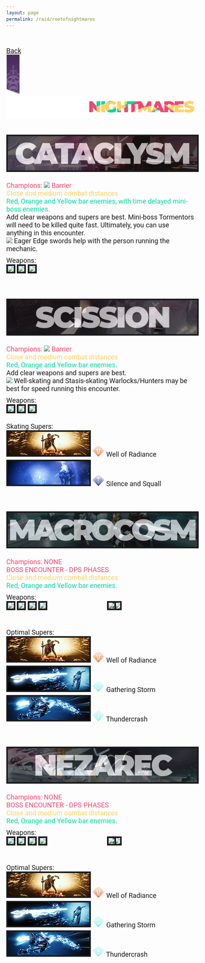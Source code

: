 ```yaml
---
layout: page
permalink: /raid/rootofnightmares
---
```


<html>
<style>
            .my_head
            {
                font-family:    roboto, sans-serif;
                font-size:      25px;
                font-weight:    bold;
            }
   </style>
   <style>
            .my_body
            {
                font-family:    roboto, sans-serif;
                font-size:      18px;
                font-weight:    thin;
                
            }
            .my_red
            {
                font-family:    roboto, sans-serif;
                font-size:      18px;
                font-weight:    thin;
                color:          #ef476f;
                
            }
            .my_yellow
            {
                font-family:    roboto, sans-serif;
                font-size:      18px;
                font-weight:    thin;
                color:          #ffd166;
                
            }
            .my_green
            {
                font-family:    roboto, sans-serif;
                font-size:      18px;
                font-weight:    thin;
                color:          #06d6a0;
                
            }

   </style>

<body>

<br>

<br>
<div class="my_body">
<a href="/raid">Back</a><br>
<a href="/raid"><img src="/img/raidbanner/raidpres.png"></a><img src="/img/raidbanner/ron_banner.png"><br><br>
<br>


<center><img src="/img/raidbanner/cataclysm.webp" style="max-height: 142px; border: 4px solid #181a1b"></center>

<br>


<div class="my_red">Champions: <img src="https://www.bungie.net/common/destiny2_content/icons/2ac9bcf4a961c3b3e31da7b76a5a87f9.png" style="max-height: 26px;"> Barrier</div>
<div class="my_yellow">Close and medium combat distances</div>
<div class="my_green">Red, Orange and Yellow bar enemies, with time delayed mini-boss enemies.</div>
<div class="my_body">Add clear weapons and supers are best. Mini-boss Tormentors will need to be killed quite fast. Ultimately, you can use anything in this encounter.
<div class="my_body"><img src="https://www.bungie.net/common/destiny2_content/icons/4716d462aad8d5913c22a34ee8eac494.png" style="max-height: 38px;"> Eager Edge swords help with the person running the mechanic.
<div style="height: 10px;"></div>
<div class="my_body">Weapons:</div>
<div class="my_body"><img src="https://www.bungie.net/common/destiny2_content/icons/ddfe8daa6f2093efae32bd6f70ef36c5.jpg" style="max-height: 62px; border: 4px solid #181a1b"> <img src="https://www.bungie.net/common/destiny2_content/icons/c397f3437d3d5a8c61a76e27a91ee4f0.jpg" style="max-height: 62px; border: 4px solid #181a1b"> <img src="https://www.bungie.net/common/destiny2_content/icons/0f9ed3d25bd2c940b941d872bc931b5b.jpg" style="max-height: 62px; border: 4px solid #181a1b"></div>

<br>
<br>
<br>

<center><img src="/img/raidbanner/scission.webp" style="max-height: 142px; border: 4px solid #181a1b"></center>

<br>
<div class="my_red">Champions: <img src="https://www.bungie.net/common/destiny2_content/icons/2ac9bcf4a961c3b3e31da7b76a5a87f9.png" style="max-height: 26px;"> Barrier</div>
<div class="my_yellow">Close and medium combat distances</div>
<div class="my_green">Red, Orange and Yellow bar enemies.</div>
<div class="my_body">Add clear weapons and supers are best.
<div class="my_body"><img src="https://www.bungie.net/common/destiny2_content/icons/4716d462aad8d5913c22a34ee8eac494.png" style="max-height: 38px;"> Well-skating and Stasis-skating Warlocks/Hunters may be best for speed running this encounter.
<div style="height: 10px;"></div>
<div class="my_body">Weapons:</div>
<div class="my_body"><img src="https://www.bungie.net/common/destiny2_content/icons/ddfe8daa6f2093efae32bd6f70ef36c5.jpg" style="max-height: 62px; border: 4px solid #181a1b"> <img src="https://www.bungie.net/common/destiny2_content/icons/c397f3437d3d5a8c61a76e27a91ee4f0.jpg" style="max-height: 62px; border: 4px solid #181a1b"> <img src="https://www.bungie.net/common/destiny2_content/icons/0f9ed3d25bd2c940b941d872bc931b5b.jpg" style="max-height: 62px; border: 4px solid #181a1b">
<div style="height: 10px;"></div>
<div>
<div style="height: 10px;"></div>
<div class="my_body">Skating Supers:</div>
<img src="/img/raidbanner/wellbanner.webp" style="max-height: 62px; border: 4px solid #181a1b"> <img src="/img/raidbanner/well.webp" style="max-height: 32px;"> Well of Radiance</div>
<div style="height: 4px;"></div>
<img src="/img/raidbanner/silence.webp" style="max-height: 62px; border: 4px solid #181a1b"> <img src="/img/raidbanner/ss.webp" style="max-height: 32px;"> Silence and Squall</div>


<br>
<br>
<br>

<center><img src="/img/raidbanner/macrocosm.webp" style="max-height: 142px; border: 4px solid #181a1b"></center>

<br>
<div class="my_red">Champions: NONE</div>
<div class="my_red">BOSS ENCOUNTER - DPS PHASES</div>
<div class="my_yellow">Close and medium combat distances</div>
<div class="my_green">Red, Orange and Yellow bar enemies.</div>

<div style="height: 10px;"></div>
<div class="my_body">Weapons:</div>
<div class="my_body">
    <div style="width:400px; height: 62px; position: relative;">
        <div style="position: absolute; z-index: 7; left: 0;"><img src="https://www.bungie.net/common/destiny2_content/icons/e6c6190dc297e8e09c1a32b2dab9aae4.jpg" style="max-height: 62px; border: 4px solid #181a1b"> <img src="https://www.bungie.net/common/destiny2_content/icons/db73528358622aca68f3606390bd7f27.jpg" style="max-height: 62px; border: 4px solid #181a1b"> <img src="https://www.bungie.net/common/destiny2_content/icons/097f8146229e7e8693a989952f44c843.jpg" style="max-height: 62px; border: 4px solid #181a1b"> <img src="https://www.bungie.net/common/destiny2_content/icons/cc87fd3195aacc26707733a893de693e.jpg" style="max-height: 62px; border: 4px solid #181a1b"></div>
        <div style="position: absolute; left: 268px; z-index: 6;"><img src="https://www.bungie.net/common/destiny2_content/icons/8bf8ab801542c1986967f343522991cd.jpg" style="max-height: 62px; border: 4px solid #181a1b"></div>
        <div style="position: absolute; left: 283px; z-index: 5;"><img src="https://www.bungie.net/common/destiny2_content/icons/8bf8ab801542c1986967f343522991cd.jpg" style="max-height: 62px; border: 4px solid #181a1b"></div>
        </div>
        </div>
</div>

<div style="height: 10px;"></div>
<div class="my_body">Optimal Supers:</div>
<div class="my_body">
        <div>
        <img src="/img/raidbanner/wellbanner.webp" style="max-height: 62px; border: 4px solid #181a1b"> <img src="/img/raidbanner/well.webp" style="max-height: 32px;"> Well of Radiance</div>
        <div style="height: 4px;"></div>
        <img src="/img/raidbanner/gstormbanner.webp" style="max-height: 62px; border: 4px solid #181a1b"> <img src="/img/raidbanner/gstorm.webp" style="max-height: 32px;"> Gathering Storm</div>
        <div style="height: 4px;"></div>
        <img src="/img/raidbanner/tcrashbanner.webp" style="max-height: 62px; border: 4px solid #181a1b"> <img src="/img/raidbanner/tcrash.webp" style="max-height: 32px;"> Thundercrash

</div>

<br>
<br>
<br>

<center><img src="/img/raidbanner/nezarec.webp" style="max-height: 142px; border: 4px solid #181a1b"></center>
<br>


<div class="my_red">Champions: NONE</div>
<div class="my_red">BOSS ENCOUNTER - DPS PHASES</div>
<div class="my_yellow">Close and medium combat distances</div>
<div class="my_green">Red, Orange and Yellow bar enemies.</div>

<div style="height: 10px;"></div>
<div class="my_body">Weapons:</div>

<div class="my_body">
    <div style="width:400px; height: 62px; position: relative;">
        <div style="position: absolute; z-index: 7; left: 0;"><img src="https://www.bungie.net/common/destiny2_content/icons/e6c6190dc297e8e09c1a32b2dab9aae4.jpg" style="max-height: 62px; border: 4px solid #181a1b"> <img src="https://www.bungie.net/common/destiny2_content/icons/db73528358622aca68f3606390bd7f27.jpg" style="max-height: 62px; border: 4px solid #181a1b"> <img src="https://www.bungie.net/common/destiny2_content/icons/097f8146229e7e8693a989952f44c843.jpg" style="max-height: 62px; border: 4px solid #181a1b"> <img src="https://www.bungie.net/common/destiny2_content/icons/cc87fd3195aacc26707733a893de693e.jpg" style="max-height: 62px; border: 4px solid #181a1b"></div>
        <div style="position: absolute; left: 268px; z-index: 6;"><img src="https://www.bungie.net/common/destiny2_content/icons/8bf8ab801542c1986967f343522991cd.jpg" style="max-height: 62px; border: 4px solid #181a1b"></div>
        <div style="position: absolute; left: 283px; z-index: 5;"><img src="https://www.bungie.net/common/destiny2_content/icons/8bf8ab801542c1986967f343522991cd.jpg" style="max-height: 62px; border: 4px solid #181a1b"></div>
        </div>
        </div>
</div>

<div style="height: 10px;"></div>
<div class="my_body">Optimal Supers:</div>
<div class="my_body">
        <div>
        <img src="/img/raidbanner/wellbanner.webp" style="max-height: 62px; border: 4px solid #181a1b"> <img src="/img/raidbanner/well.webp" style="max-height: 32px;"> Well of Radiance</div>
        <div style="height: 4px;"></div>
        <img src="/img/raidbanner/gstormbanner.webp" style="max-height: 62px; border: 4px solid #181a1b"> <img src="/img/raidbanner/gstorm.webp" style="max-height: 32px;"> Gathering Storm</div>
        <div style="height: 4px;"></div>
        <img src="/img/raidbanner/tcrashbanner.webp" style="max-height: 62px; border: 4px solid #181a1b"> <img src="/img/raidbanner/tcrash.webp" style="max-height: 32px;"> Thundercrash

</div>
<br>
<br>